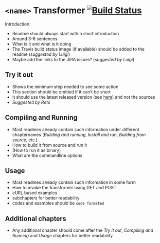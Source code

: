 # `<name>` Transformer [![Build Status](https://travis-ci.org/fusepoolP3/p3-pipeline-transformer.svg)](https://travis-ci.org/fusepoolP3/p3-pipeline-transformer)
Introduction:
* Readme should always start with a short introduction
* Around 3-6 sentences
* What is it and what is it doing
* The Travis build status image (if available) should be added to the readme (*suggested by Luigi*)
* Maybe add the links to the JIRA issues? (*suggested by Luigi*)

## Try it out
* Shows the minimum step needed to see some action
* This section should be omitted if it can't be short 
* It should use the latest released version (see [here](https://help.github.com/articles/linking-to-releases/)) and not the sources
* *Suggested by Reto*

## Compiling and Running
* Most readmes already contain such information under different chapternames (*Building and running*, *Install and run*, *Building from source*, etc.)
* How to build it from source and run it
* (How to run it as binary)
* What are the commandline options

## Usage
* Most readmes already contain such information in some form
* How to invoke the transformer using GET and POST
* cURL based examples
* subchapters for better readability
* codes and examples should be `code formated` 

## Additional chapters
* Any additional chapter should come after the *Try it out*, *Compiling and Running* and *Usage* chapters for better readability
